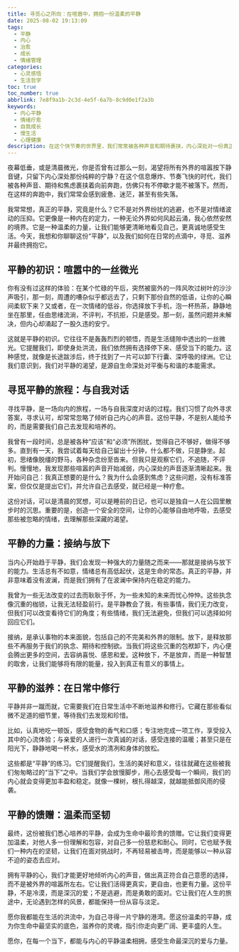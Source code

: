 ```yaml
---
title: 寻觅心之所向：在喧嚣中，拥抱一份温柔的平静
date: 2025-08-02 19:13:09
tags:
  - 平静
  - 内心
  - 治愈
  - 成长
  - 情绪管理
categories:
  - 心灵感悟
  - 生活哲学
toc: true
toc_number: true
abbrlink: 7e8f9a1b-2c3d-4e5f-6a7b-8c9d0e1f2a3b
keywords:
  - 内心平静
  - 情绪疗愈
  - 自我成长
  - 慢生活
  - 心理健康
description: 在这个快节奏的世界里，我们常常被各种声音和期待裹挟，内心深处对一份真正的平静充满渴望。这篇文章将带你一同探索，如何从喧嚣中抽离，与自我对话，接纳不完美，最终拥抱那份温柔而坚韧的内心平静，让它成为我们抵御风雨的力量，滋养生命，温柔前行。
---
```


夜幕低垂，或是清晨微光，你是否曾有过那么一刻，渴望将所有外界的喧嚣按下静音键，只留下内心深处那份纯粹的宁静？在这个信息爆炸、节奏飞快的时代，我们被各种声音、期待和焦虑裹挟着向前奔跑，仿佛只有不停歇才能不被落下。然而，在这样的奔跑中，我们常常会感到疲惫、迷茫，甚至有些失落。

我常常想，真正的平静，究竟是什么？它不是对外界纷扰的逃避，也不是对情绪波动的压抑。它更像是一种内在的定力，一种无论外界如何风起云涌，我心依然安然的境界。它是一种温柔的力量，让我们能够更清晰地看见自己，更真诚地感受生活。今天，我想和你聊聊这份“平静”，以及我们如何在日常的点滴中，寻觅、滋养并最终拥抱它。

## 平静的初识：喧嚣中的一丝微光

你有没有过这样的体验：在某个忙碌的午后，突然被窗外的一阵风吹过树叶的沙沙声吸引，那一刻，周遭的嘈杂似乎都远去了，只剩下那份自然的低语，让你的心瞬间柔软下来？又或者，在一次情绪的低谷，你选择放下手机，泡一杯热茶，静静地坐在那里，任由思绪流淌，不评判，不抗拒，只是感受。那一刻，虽然问题并未解决，但内心却涌起了一股久违的安宁。

这就是平静的初识。它往往不是轰轰烈烈的顿悟，而是生活缝隙中透出的一丝微光。它提醒我们，即使身处洪流，我们依然拥有选择停下来、感受当下的能力。这种感觉，就像是长途跋涉后，终于找到了一片可以卸下行囊、深呼吸的绿洲。它让我们意识到，我们对平静的渴望，是源自生命深处对平衡与和谐的本能需求。

## 寻觅平静的旅程：与自我对话

寻找平静，是一场向内的旅程，一场与自我深度对话的过程。我们习惯了向外寻求答案，寻求认可，却常常忽略了倾听自己内心的声音。这份平静，不是别人能给予的，而是需要我们自己去发现和培养的。

我曾有一段时间，总是被各种“应该”和“必须”所困扰，觉得自己不够好，做得不够多。直到有一天，我尝试着每天给自己留出十分钟，什么都不做，只是静坐。起初，思绪像脱缰的野马，各种杂念纷至沓来。但我只是观察它们，不追随，不评判。慢慢地，我发现那些喧嚣的声音开始减弱，内心深处的声音逐渐清晰起来。我开始问自己：我真正想要的是什么？我为什么会感到焦虑？这些问题，没有标准答案，但仅仅是提出它们，并允许自己去感受，就已经是一种疗愈。

这份对话，可以是清晨的冥想，可以是睡前的日记，也可以是独自一人在公园里散步时的沉思。重要的是，创造一个安全的空间，让你的心能够自由地呼吸，去感受那些被忽略的情绪，去理解那些深藏的渴望。

## 平静的力量：接纳与放下

当内心开始趋于平静，我们会发现一种强大的力量随之而来——那就是接纳与放下的能力。生活总有不如意，情绪总有高低起伏，这是生命的常态。真正的平静，并非意味着没有波澜，而是我们拥有了在波澜中保持内在稳定的能力。

我曾为一些无法改变的过去而耿耿于怀，为一些未知的未来而忧心忡忡。这些执念像沉重的枷锁，让我无法轻盈前行。是平静教会了我，有些事情，我们无力改变，但我们可以改变看待它们的角度；有些情绪，我们无法避免，但我们可以选择如何回应它们。

接纳，是承认事物的本来面貌，包括自己的不完美和外界的限制。放下，是释放那些不再服务于我们的执念、期待和控制欲。当我们将这些沉重的包袱卸下，内心便会腾出更多的空间，去容纳喜悦、感恩和爱。这种放下，不是放弃，而是一种智慧的取舍，让我们能够将有限的能量，投入到真正有意义的事情上。

## 平静的滋养：在日常中修行

平静并非一蹴而就，它需要我们在日常生活中不断地滋养和修行。它藏在那些看似微不足道的细节里，等待我们去发现和珍惜。

比如，认真地吃一顿饭，感受食物的香气和口感；专注地完成一项工作，享受投入其中的心流体验；与亲爱的人进行一次真诚的对话，感受连接的温暖；甚至只是在阳光下，静静地喝一杯水，感受水的清冽和身体的放松。

这些都是“平静”的练习。它们提醒我们，生活的美好和意义，往往就藏在这些被我们匆匆略过的“当下”之中。当我们学会放慢脚步，用心去感受每一个瞬间，我们的内心就会变得更加丰盈和稳定。就像一棵树，根扎得越深，就越能抵御风雨的侵袭。

## 平静的馈赠：温柔而坚韧

最终，这份被我们悉心培养的平静，会成为生命中最珍贵的馈赠。它让我们变得更加温柔，对他人多一份理解和包容，对自己多一份慈悲和耐心。同时，它也赋予我们一种内在的坚韧，让我们在面对挑战时，不再轻易被击垮，而是能够以一种从容不迫的姿态去应对。

拥有平静的心，我们才能更好地倾听内心的声音，做出真正符合自己意愿的选择，而不是被外界的喧嚣所左右。它让我们活得更真实，更自由，也更有力量。这份平静，不是冷漠，而是深沉的爱；不是逃避，而是勇敢的面对。它让我们在人生的旅途中，无论遇到怎样的风景，都能保持一份从容与淡定。

愿你我都能在生活的洪流中，为自己寻得一片宁静的港湾。愿这份温柔的平静，成为你生命中最坚实的底色，滋养你的灵魂，指引你走向更广阔、更丰盛的人生。

愿你，在每一个当下，都能与内心的平静温柔相拥，感受生命最深沉的爱与力量。